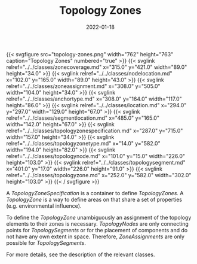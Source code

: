 ﻿---
title: Topology Zones
toc: false
type: specs
layout: diagram
date: "2022-01-18"
draft: false
specification: VEC
version: 1.2.2
documentType: "Recommendation"
elementType: Diagram
classes:
  - ZoneCoverage
  - NodeLocation
  - ZoneAssignment
  - AnchorType
  - Location
  - SegmentLocation
  - TopologyZoneSpecification
  - TopologyZoneType
  - TopologyNode
  - TopologySegment
  - TopologyZone
menu:
  VEC-1.2.2:    
    parent: topology-and-geometry
    identifier: topology-and-geometry/topology-zones
    weight: 1008002 

# Prev/next pager order (if `docs_section_pager` enabled in `params.toml`)
weight: 1008002
---
{{< svgfigure src="topology-zones.png" width="762" height="763" caption="Topology Zones" numbered="true" >}}
  {{< svglink relref="../../classes/zonecoverage.md" x="315.0" y="421.0" width="89.0" height="34.0" >}}
  {{< svglink relref="../../classes/nodelocation.md" x="102.0" y="165.0" width="89.0" height="43.0" >}}
  {{< svglink relref="../../classes/zoneassignment.md" x="308.0" y="505.0" width="104.0" height="34.0" >}}
  {{< svglink relref="../../classes/anchortype.md" x="308.0" y="164.0" width="117.0" height="86.0" >}}
  {{< svglink relref="../../classes/location.md" x="294.0" y="297.0" width="129.0" height="67.0" >}}
  {{< svglink relref="../../classes/segmentlocation.md" x="485.0" y="165.0" width="142.0" height="67.0" >}}
  {{< svglink relref="../../classes/topologyzonespecification.md" x="287.0" y="715.0" width="157.0" height="34.0" >}}
  {{< svglink relref="../../classes/topologyzonetype.md" x="14.0" y="582.0" width="194.0" height="82.0" >}}
  {{< svglink relref="../../classes/topologynode.md" x="101.0" y="15.0" width="226.0" height="103.0" >}}
  {{< svglink relref="../../classes/topologysegment.md" x="401.0" y="17.0" width="226.0" height="91.0" >}}
  {{< svglink relref="../../classes/topologyzone.md" x="252.0" y="582.0" width="302.0" height="103.0" >}}
{{< / svgfigure >}}
<p> A <i>TopologyZoneSpecification</i> is a container to define <i>TopologyZones.</i> A <i>TopologyZone</i> is a way to define areas on that share a set of properties (e.g. environmental influence).      </p>      <p> To define the <i>TopologyZone </i>unambiguously an assignment of the topology elements to their zones is necessary. <i>TopologyNodes</i> are only connecting points for <i>TopologySegments</i> or for the placement of components and do not have any own extent in space. Therefore, <i>ZoneAssignments </i>are only possible for <i>T</i><i>opologySegments</i>.      </p>      <p> For more details, see the description of the relevant classes.      </p>